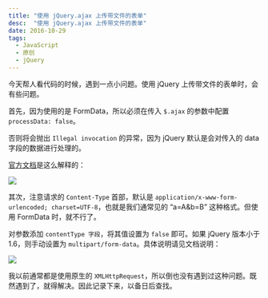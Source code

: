 ```yaml
---
title: "使用 jQuery.ajax 上传带文件的表单"
desc:  "使用 jQuery.ajax 上传带文件的表单"
date: 2016-10-29
tags:
  - JavaScript
  - 原创
  - jQuery
---
```


今天帮人看代码的时候，遇到一点小问题。使用 jQuery 上传带文件的表单时，会有些问题。

首先，因为使用的是 FormData，所以必须在传入 `$.ajax` 的参数中配置 `processData: false`。

否则将会抛出 `Illegal invocation` 的异常，因为 jQuery 默认是会对传入的 data 字段的数据进行处理的。

[官方文档](http://api.jquery.com/jQuery.ajax/)是这么解释的：

![](http://p4.qhimg.com/t01d7c364142dff02d8.png)

其次，注意请求的 `Content-Type` 首部，默认是 `application/x-www-form-urlencoded; charset=UTF-8`，也就是我们通常见的 “a=A&b=B” 这种格式。但使用 FormData 时，就不行了。

对参数添加 `contentType 字段`，将其值设置为 `false` 即可。如果 jQuery 版本小于 1.6，则手动设置为 `multipart/form-data`。具体说明请见文档说明：

![](http://p8.qhimg.com/t0119601cbcb3c8db14.png)

我以前通常都是使用原生的 `XMLHttpRequest`，所以倒也没有遇到过这种问题。既然遇到了，就得解决。因此记录下来，以备日后查找。

